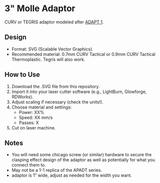 # 3" Molle Adaptor

CURV or TEGRIS adaptor modeled after [ADAPT 1](https://guardianwarriorsolutions.com/product/adapt-1/).


## Design
- Format: SVG (Scalable Vector Graphics).
- Recommended material: 0.7mm CURV Tactical or 0.9mm CURV Tactical Thermoplastic. Tegris will also work.

## How to Use
1. Download the .SVG file from this repository.  
2. Import it into your laser cutter software (e.g., LightBurn, Glowforge, RDWorks).  
3. Adjust scaling if necessary (check the units!).  
4. Choose material and settings:  
   - Power: XX%  
   - Speed: XX mm/s  
   - Passes: X  
5. Cut on laser machine.


## Notes
- You will need some chicago screw (or similar) hardware to secure the clasping effect design of the adaptor as well as potentially for what you connect them to.
- May not be a 1-1 replica of the APADT series.
- adaptor is 1" wide, adjust as needed for the width you want.
